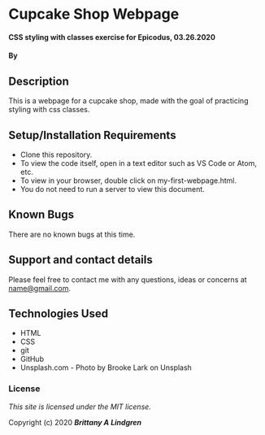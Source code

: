 # Cupcake Shop Webpage

#### CSS styling with classes exercise for Epicodus, 03.26.2020

#### By 

## Description

This is a webpage for a cupcake shop, made with the goal of practicing styling with css classes. 

## Setup/Installation Requirements

* Clone this repository.
* To view the code itself, open in a text editor such as VS Code or Atom, etc.
* To view in your browser, double click on my-first-webpage.html.
* You do not need to run a server to view this document.

## Known Bugs

There are no known bugs at this time.

## Support and contact details

Please feel free to contact me with any questions, ideas or concerns at name@gmail.com.

## Technologies Used

* HTML
* CSS
* git
* GitHub
* Unsplash.com - Photo by Brooke Lark on Unsplash

### License

*This site is licensed under the MIT license.*

Copyright (c) 2020 **_Brittany A Lindgren_**